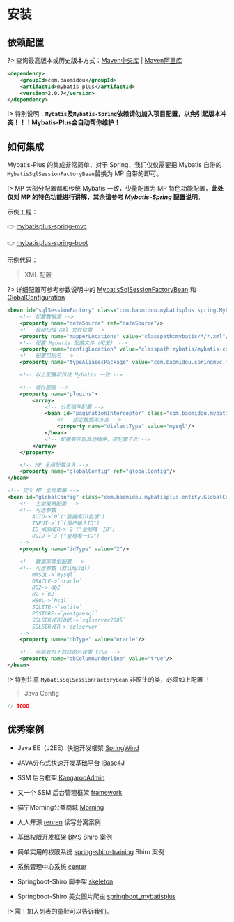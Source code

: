 # 安装

## 依赖配置

?> 查询最高版本或历史版本方式：[Maven中央库](http://search.maven.org/#search%7Cga%7C1%7Cg%3A%22com.baomidou%22%20AND%20a%3A%22mybatis-plus%22) | [Maven阿里库](http://maven.aliyun.com/nexus/#nexus-search;quick~mybatis-plus)

```xml
<dependency>
    <groupId>com.baomidou</groupId>
    <artifactId>mybatis-plus</artifactId>
    <version>2.0.7</version>
</dependency>
```

!> 特别说明：**`Mybatis`及`Mybatis-Spring`依赖请勿加入项目配置，以免引起版本冲突！！！Mybatis-Plus会自动帮你维护！**

## 如何集成

Mybatis-Plus 的集成非常简单，对于 Spring，我们仅仅需要把 Mybatis 自带的`MybatisSqlSessionFactoryBean`替换为 MP 自带的即可。

!> MP 大部分配置都和传统 Mybatis 一致，少量配置为 MP 特色功能配置，**此处仅对 MP 的特色功能进行讲解，其余请参考 _Mybatis-Spring_ 配置说明**。

示例工程：

👉 [mybatisplus-spring-mvc](https://git.oschina.net/baomidou/mybatisplus-spring-mvc)

👉 [mybatisplus-spring-boot](https://git.oschina.net/baomidou/mybatisplus-spring-boot)

示例代码：

> XML 配置

?> 详细配置可参考参数说明中的 [MybatisSqlSessionFactoryBean](/api?id=mybatissqlsessionfactorybean) 和 [GlobalConfiguration](/api?id=globalconfiguration)

```xml
<bean id="sqlSessionFactory" class="com.baomidou.mybatisplus.spring.MybatisSqlSessionFactoryBean">
    <!-- 配置数据源 -->
    <property name="dataSource" ref="dataSource"/>
    <!-- 自动扫描 Xml 文件位置 -->
    <property name="mapperLocations" value="classpath:mybatis/*/*.xml"/>
    <!-- 配置 Mybatis 配置文件（可无） -->
    <property name="configLocation" value="classpath:mybatis/mybatis-config.xml"/>
    <!-- 配置包别名 -->
    <property name="typeAliasesPackage" value="com.baomidou.springmvc.model"/>

    <!-- 以上配置和传统 Mybatis 一致 -->

    <!-- 插件配置 -->
    <property name="plugins">
        <array>
            <!-- 分页插件配置 -->
            <bean id="paginationInterceptor" class="com.baomidou.mybatisplus.plugins.PaginationInterceptor">
                <!-- 指定数据库方言 -->
                <property name="dialectType" value="mysql"/>
            </bean>
            <!-- 如需要开启其他插件，可配置于此 -->
        </array>
    </property>

    <!-- MP 全局配置注入 -->
    <property name="globalConfig" ref="globalConfig"/>
</bean>

<!-- 定义 MP 全局策略 -->
<bean id="globalConfig" class="com.baomidou.mybatisplus.entity.GlobalConfiguration">
    <!-- 主键策略配置 -->
    <!-- 可选参数
        AUTO->`0`("数据库ID自增")
        INPUT->`1`(用户输入ID")
        ID_WORKER->`2`("全局唯一ID")
        UUID->`3`("全局唯一ID")
    -->
    <property name="idType" value="2"/>

    <!-- 数据库类型配置 -->
    <!-- 可选参数（默认mysql）
        MYSQL->`mysql`
        ORACLE->`oracle`
        DB2->`db2`
        H2->`h2`
        HSQL->`hsql`
        SQLITE->`sqlite`
        POSTGRE->`postgresql`
        SQLSERVER2005->`sqlserver2005`
        SQLSERVER->`sqlserver`
    -->
    <property name="dbType" value="oracle"/>

    <!-- 全局表为下划线命名设置 true -->
    <property name="dbColumnUnderline" value="true"/>
</bean>
```

!> 特别注意 `MybatisSqlSessionFactoryBean` 非原生的类，必须如上配置 ！

> Java Config

```java
// TODO
```

## 优秀案例

- Java EE（J2EE）快速开发框架 [SpringWind](https://git.oschina.net/juapk/SpringWind)

- JAVA分布式快速开发基础平台 [iBase4J](https://git.oschina.net/iBase4J/iBase4J) 

- SSM 后台框架 [KangarooAdmin](https://git.oschina.net/zhougaojun/KangarooAdmin)

- 又一个 SSM 后台管理框架 [framework](https://git.oschina.net/sunhan521/framework)

- 猫宁Morning公益商城 [Morning](https://git.oschina.net/Morning_/Morning)

- 人人开源 [renren](https://git.oschina.net/cdf962155660/renren) 读写分离案例

- 基础权限开发框架 [BMS](https://git.oschina.net/eric.xu/BMS)  Shiro 案例

- 简单实用的权限系统 [spring-shiro-training](https://git.oschina.net/wangzhixuan/spring-shiro-training)  Shiro 案例

- 系统管理中心系统 [center](https://git.oschina.net/willenfoo/center)

- Springboot-Shiro 脚手架 [skeleton](https://github.com/fengchangsheng/skeleton)

- Springboot-Shiro 美女图片爬虫 [springboot_mybatisplus](https://git.oschina.net/z77z/springboot_mybatisplus)


!> 需！加入列表的童鞋可以告诉我们。
